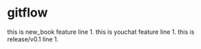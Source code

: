# gitflow
this is new_book feature line 1.
this is youchat feature line 1.
this is release/v0.1 line 1.
